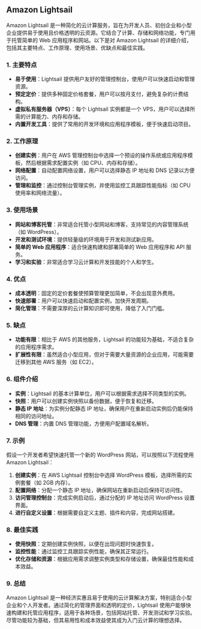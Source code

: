 ## Amazon Lightsail

Amazon Lightsail 是一种简化的云计算服务，旨在为开发人员、初创企业和小型企业提供易于使用且价格透明的云资源。它结合了计算、存储和网络功能，专门用于托管简单的 Web 应用程序和网站。以下是对 Amazon Lightsail 的详细介绍，包括其主要特点、工作原理、使用场景、优缺点和最佳实践。

### 1. **主要特点**
- **易于使用**：Lightsail 提供用户友好的管理控制台，使用户可以快速启动和管理资源。
- **预定定价**：提供多种固定价格套餐，用户可以按月支付，避免复杂的计费结构。
- **虚拟私有服务器（VPS）**：每个 Lightsail 实例都是一个 VPS，用户可以选择所需的计算能力、内存和存储。
- **内置开发工具**：提供了常用的开发环境和应用程序模板，便于快速启动项目。

### 2. **工作原理**
- **创建实例**：用户在 AWS 管理控制台中选择一个预设的操作系统或应用程序模板，然后根据需求配置实例（如 CPU、内存和存储）。
- **网络配置**：自动配置网络设置，用户可以选择静态 IP 地址和 DNS 记录以方便访问。
- **管理和监控**：通过控制台管理实例，并使用监控工具跟踪性能指标（如 CPU 使用率和网络流量）。

### 3. **使用场景**
- **网站和博客托管**：非常适合托管小型网站和博客，支持常见的内容管理系统（如 WordPress）。
- **开发和测试环境**：提供轻量级的环境用于开发和测试新应用。
- **简单的 Web 应用程序**：适合快速构建和部署简单的 Web 应用程序和 API 服务。
- **学习和实验**：非常适合学习云计算和开发技能的个人和学生。

### 4. **优点**
- **成本透明**：固定的定价套餐使预算管理更加简单，不会出现意外费用。
- **快速部署**：用户可以快速启动和配置实例，加快开发周期。
- **简化管理**：不需要深厚的云计算知识即可使用，降低了入门门槛。

### 5. **缺点**
- **功能有限**：相比于 AWS 的其他服务，Lightsail 的功能较为基础，不适合复杂的应用程序需求。
- **扩展性有限**：虽然适合小型应用，但对于需要大量资源的企业应用，可能需要迁移到其他 AWS 服务（如 EC2）。

### 6. **组件介绍**
- **实例**：Lightsail 的基本计算单位，用户可以根据需求选择不同类型的实例。
- **快照**：用户可以创建实例快照以备份数据，便于恢复和迁移。
- **静态 IP 地址**：为实例分配静态 IP 地址，确保用户在重新启动实例后仍能保持相同的访问地址。
- **DNS 管理**：内置 DNS 管理功能，方便用户配置域名解析。

### 7. **示例**
假设一个开发者希望快速托管一个新的 WordPress 网站，可以按照以下流程使用 Amazon Lightsail：
1. **创建实例**：在 AWS Lightsail 控制台中选择 WordPress 模板，选择所需的实例套餐（如 2GB 内存）。
2. **配置网络**：分配一个静态 IP 地址，确保网站在重新启动后保持可访问性。
3. **访问管理控制台**：完成实例启动后，通过分配的 IP 地址访问 WordPress 设置界面。
4. **进行自定义设置**：根据需要自定义主题、插件和内容，完成网站搭建。

### 8. **最佳实践**
- **使用快照**：定期创建实例快照，以便在出现问题时快速恢复。
- **监控性能**：通过监控工具跟踪实例性能，确保其正常运行。
- **优化存储和资源**：根据应用需求调整实例类型和存储设置，确保最佳性能和成本效益。

### 9. **总结**
Amazon Lightsail 是一种经济实惠且易于使用的云计算解决方案，特别适合小型企业和个人开发者。通过简化的管理界面和透明的定价，Lightsail 使用户能够快速构建和托管应用程序，适用于各种场景，包括网站托管、开发测试和学习实验。尽管功能较为基础，但其易用性和成本效益使其成为入门云计算的理想选择。